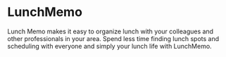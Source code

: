 # LunchMemo
Lunch Memo makes it easy to organize lunch with your colleagues and other professionals in your area.  Spend less time finding lunch spots and scheduling with everyone and simply your lunch life with LunchMemo.

